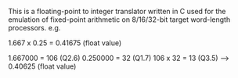 This is a floating-point to integer translator written in C used for the emulation of fixed-point arithmetic on 8/16/32-bit target word-length processors.
e.g. 

1.667 x 0.25 = 0.41675 (float value)

1.667000 = 106 (Q2.6)
0.250000 = 32  (Q1.7)
106 x 32 = 13  (Q3.5) --> 0.40625 (float value)

